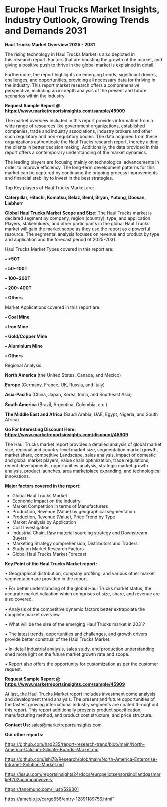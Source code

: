 # Europe Haul Trucks Market Insights, Industry Outlook, Growing Trends and Demands 2031

<Strong> Haul Trucks Market Overview 2025 - 2031</strong>

The rising technology in Haul Trucks Market is also depicted in this research report. Factors that are boosting the growth of the market, and giving a positive push to thrive in the global market is explained in detail.

Furthermore, the report highlights on emerging trends, significant drivers, challenges, and opportunities, providing all necessary data for thriving in the industry. This report market research offers a comprehensive perspective, including an in-depth analysis of the present and future scenarios within the industry.

<strong>Request Sample Report @ <a href=https://www.marketreportsinsights.com/sample/45909>https://www.marketreportsinsights.com/sample/45909</a></strong>

The market overview included in this report provides information from a wide range of resources like government organizations, established companies, trade and industry associations, industry brokers and other such regulatory and non-regulatory bodies. The data acquired from these organizations authenticate the Haul Trucks research report, thereby aiding the clients in better decision making. Additionally, the data provided in this report offers a contemporary understanding of the market dynamics.

The leading players are focusing mainly on technological advancements in order to improve efficiency. The long-term development patterns for this market can be captured by continuing the ongoing process improvements and financial stability to invest in the best strategies.

Top Key players of Haul Trucks Market are:

<strong>Caterpillar, Hitachi, Komatsu, Belaz, Beml, Bryan, Yutong, Doosan, Liebherr</strong>

<strong><b>Global Haul Trucks Market Scope and Size:</b></strong>
The Haul Trucks market is declared segment by company, region (country), type, and application. Players, stakeholders, and other participants in the global Haul Trucks market will gain the market scope as they use the report as a powerful resource. The segmental analysis focuses on revenue and product by type and application and the forecast period of 2025-2031.

Haul Trucks Market Types covered in this report are:

<strong>•  >50T

•  50~100T

•  100~200T

•  200~400T

•  Others</strong>

Market Applications covered in this report are:

<strong>•  Coal Mine

•  Iron Mine

•  Gold/Copper Mine

•  Aluminium Mine

•  Others</strong> 

Regional Analysis

<strong>North America</strong> (the United States, Canada, and Mexico)

<strong>Europe</strong> (Germany, France, UK, Russia, and Italy)

<strong>Asia-Pacific</strong> (China, Japan, Korea, India, and Southeast Asia)

<strong>South America</strong> (Brazil, Argentina, Colombia, etc.)

<strong>The Middle East and Africa</strong> (Saudi Arabia, UAE, Egypt, Nigeria, and South Africa)

<strong>Go For Interesting Discount Here: <a href=https://www.marketreportsinsights.com/discount/45909>https://www.marketreportsinsights.com/discount/45909</a></strong>

The Haul Trucks market report provides a detailed analysis of global market size, regional and country-level market size, segmentation market growth, market share, competitive Landscape, sales analysis, impact of domestic and global market players, value chain optimization, trade regulations, recent developments, opportunities analysis, strategic market growth analysis, product launches, area marketplace expanding, and technological innovations.

<strong><b>Major factors covered in the report:</b></strong>
<ul>
  <li>Global Haul Trucks Market </li>
  <li>Economic Impact on the Industry</li>
  <li>Market Competition in terms of Manufacturers</li>
  <li>Production, Revenue (Value) by geographical segmentation</li>
  <li>Production, Revenue (Value), Price Trend by Type</li>
  <li>Market Analysis by Application</li>
  <li>Cost Investigation</li>
  <li>Industrial Chain, Raw material sourcing strategy and Downstream Buyers</li>
  <li>Marketing Strategy comprehension, Distributors and Traders</li>
  <li>Study on Market Research Factors</li>
  <li>Global Haul Trucks Market Forecast</li>
</ul>

<strong><b>Key Point of the Haul Trucks Market report:</b></strong>

• Geographical distribution, company profiling, and various other market segmentation are provided in the report.

• For better understanding of the global Haul Trucks market status, the accurate market valuation which comprises of size, share, and revenue are also covered.

• Analysis of the competitive dynamic factors better extrapolate the complete market overview

• What will be the size of the emerging Haul Trucks market in 2031?

• The latest trends, opportunities and challenges, and growth drivers provide better construal of the Haul Trucks Market.

• In-detail industrial analysis, sales study, and production understanding shed more light on the future market growth rate and scope.

• Report also offers the opportunity for customization as per the customer request.

<strong>Request Sample Report @ <a href=https://www.marketreportsinsights.com/sample/45909>https://www.marketreportsinsights.com/sample/45909</a></strong>

At last, the Haul Trucks Market report includes investment come analysis and development trend analysis. The present and future opportunities of the fastest growing international industry segments are coated throughout this report. This report additionally presents product specification, manufacturing method, and product cost structure, and price structure.

<strong>Contact Us:</strong>
sales@marketreportsinsights.com

<strong>Our other reports:</strong>

<a href=https://github.com/haq235/report-research-trend/blob/main/North-America-Calcium-Silicate-Boards-Market.md>https://github.com/haq235/report-research-trend/blob/main/North-America-Calcium-Silicate-Boards-Market.md</a>

<a href=https://github.com/Ishi78/Research/blob/main/North-America-Enterprise-Intranet-Solution-Market.md>https://github.com/Ishi78/Research/blob/main/North-America-Enterprise-Intranet-Solution-Market.md</a>

<a href=https://issuu.com/reportsinsights24/docs/europeiiotsensorsinoilandgasmarket2025companyoverv>https://issuu.com/reportsinsights24/docs/europeiiotsensorsinoilandgasmarket2025companyoverv</a>

<a href=https://tanomuno.com/illust/529301>https://tanomuno.com/illust/529301</a>

<a href=https://ameblo.jp/cargo656/entry-12891189756.html>https://ameblo.jp/cargo656/entry-12891189756.html</a>"
